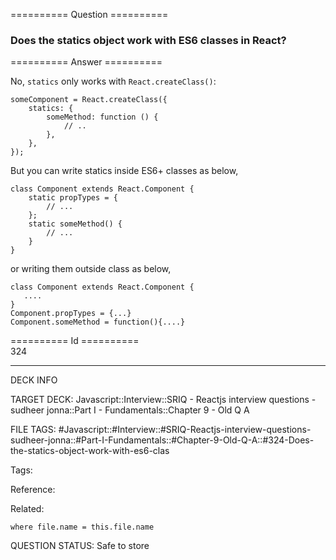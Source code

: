 ========== Question ==========  

### Does the statics object work with ES6 classes in React?  

========== Answer ==========  

No, `statics` only works with `React.createClass()`:

<!-- codeblock-start -->
<pre><code class="hljs language-javascript">someComponent = <span class="hljs-title class_">React</span>.<span class="hljs-title function_">createClass</span>({
    <span class="hljs-attr">statics</span>: {
        <span class="hljs-attr">someMethod</span>: <span class="hljs-keyword">function</span> (<span class="hljs-params"></span>) {
            <span class="hljs-comment">// ..</span>
        },
    },
});
</code></pre>
<!-- codeblock-end -->

But you can write statics inside ES6+ classes as below,

<!-- codeblock-start -->
<pre><code class="hljs language-javascript"><span class="hljs-keyword">class</span> <span class="hljs-title class_">Component</span> <span class="hljs-keyword">extends</span> <span class="hljs-title class_ inherited__">React.Component</span> {
    <span class="hljs-keyword">static</span> propTypes = {
        <span class="hljs-comment">// ...</span>
    };
    <span class="hljs-keyword">static</span> <span class="hljs-title function_">someMethod</span>(<span class="hljs-params"></span>) {
        <span class="hljs-comment">// ...</span>
    }
}
</code></pre>
<!-- codeblock-end -->

or writing them outside class as below,

<!-- codeblock-start -->
<pre><code class="hljs language-javascript"><span class="hljs-keyword">class</span> <span class="hljs-title class_">Component</span> <span class="hljs-keyword">extends</span> <span class="hljs-title class_ inherited__">React.Component</span> {
   ....
}
<span class="hljs-title class_">Component</span>.<span class="hljs-property">propTypes</span> = {...}
<span class="hljs-title class_">Component</span>.<span class="hljs-property">someMethod</span> = <span class="hljs-keyword">function</span>(<span class="hljs-params"></span>){....}
</code></pre>
<!-- codeblock-end -->

========== Id ==========  
324

---

DECK INFO

TARGET DECK: Javascript::Interview::SRIQ - Reactjs interview questions - sudheer jonna::Part I - Fundamentals::Chapter 9 - Old Q A

FILE TAGS: #Javascript::#Interview::#SRIQ-Reactjs-interview-questions-sudheer-jonna::#Part-I-Fundamentals::#Chapter-9-Old-Q-A::#324-Does-the-statics-object-work-with-es6-clas

Tags:

Reference:

Related:

```dataview
where file.name = this.file.name
```
QUESTION STATUS: Safe to store
